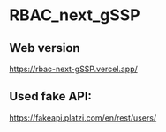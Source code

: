 # RBAC_next_gSSP

## Web version

https://rbac-next-gSSP.vercel.app/

## Used fake API:

https://fakeapi.platzi.com/en/rest/users/
